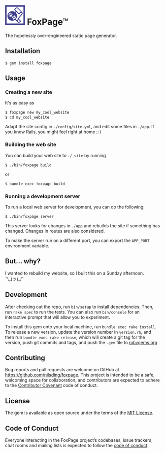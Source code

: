 # ![](./misc/foxpage.png) FoxPage™

The hopelessly over-engineered static page generator.

## Installation

    $ gem install foxpage

## Usage

### Creating a new site

It's as easy as

    $ foxpage new my_cool_website
    $ cd my_cool_website
    
Adapt the site config in `./config/site.yml`, and edit some files in `./app`.
If you know Rails, you might feel right at home ;-)

### Building the web site

You can build your web site to `./_site` by running

    $ ./bin/foxpage build
    
or
    
    $ bundle exec foxpage build
    
### Running a development server

To run a local web server for development, you can do the following:

    $ ./bin/foxpage server

This server looks for changes in `./app` and rebuilds the site if something has
changed.  Changes in routes are also considered.

To make the server run on a different port, you can export the `APP_PORT`
environment variable.

## But... why?

I wanted to rebuild my website, so I built this on a Sunday afternoon.
¯\\\_(ツ)\_/¯

## Development

After checking out the repo, run `bin/setup` to install dependencies. Then, run
`rake spec` to run the tests. You can also run `bin/console` for an interactive
prompt that will allow you to experiment.

To install this gem onto your local machine, run `bundle exec rake install`. To
release a new version, update the version number in `version.rb`, and then run
`bundle exec rake release`, which will create a git tag for the version, push
git commits and tags, and push the `.gem` file to
[rubygems.org](https://rubygems.org).

## Contributing

Bug reports and pull requests are welcome on GitHub at
https://github.com/nilsding/foxpage. This project is intended to be a safe,
welcoming space for collaboration, and contributors are expected to adhere to
the [Contributor Covenant](http://contributor-covenant.org) code of conduct.

## License

The gem is available as open source under the terms of the [MIT
License](https://opensource.org/licenses/MIT).

## Code of Conduct

Everyone interacting in the FoxPage project’s codebases, issue trackers, chat
rooms and mailing lists is expected to follow the [code of
conduct](https://github.com/nilsding/foxpage/blob/master/CODE_OF_CONDUCT.md).
